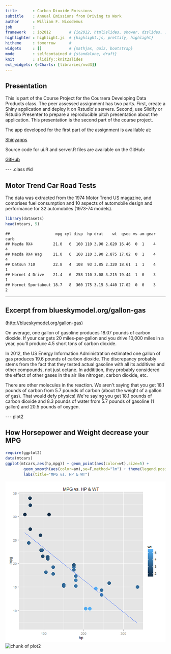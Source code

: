 ```yaml
---
title       : Carbon Dioxide Emissions
subtitle    : Annual Emissions from Driving to Work
author      : William F. Nicodemus
job         : 
framework   : io2012        # {io2012, html5slides, shower, dzslides, ...}
highlighter : highlight.js  # {highlight.js, prettify, highlight}
hitheme     : tomorrow      # 
widgets     : []            # {mathjax, quiz, bootstrap}
mode        : selfcontained # {standalone, draft}
knit        : slidify::knit2slides
ext_widgets: {rCharts: [libraries/nvd3]}
---
```


##  Presentation

This is part of the Course Project for the Coursera Developing Data Products class. The peer assessed assignment has two parts. First, create a Shiny application and deploy it on Rstudio's servers. Second, use Slidify or Rstudio Presenter to prepare a reproducible pitch presentation about the application. This presentation is the second part of the course project.

The app developed for the first part of the assignment is avalilable at:

[Shinyapps](https://billn.shinyapps.io/commute)

Source code for ui.R and server.R files are available on the GitHub:

[GitHub](https://github.com/billnic/DP_proj)

--- .class #id 

## Motor Trend Car Road Tests

The data was extracted from the 1974 Motor Trend US magazine, and comprises fuel consumption and 10 aspects of automobile design and performance for 32 automobiles (1973-74 models).


```r
library(datasets)
head(mtcars, 5)
```

```
##                    mpg cyl disp  hp drat    wt  qsec vs am gear carb
## Mazda RX4         21.0   6  160 110 3.90 2.620 16.46  0  1    4    4
## Mazda RX4 Wag     21.0   6  160 110 3.90 2.875 17.02  0  1    4    4
## Datsun 710        22.8   4  108  93 3.85 2.320 18.61  1  1    4    1
## Hornet 4 Drive    21.4   6  258 110 3.08 3.215 19.44  1  0    3    1
## Hornet Sportabout 18.7   8  360 175 3.15 3.440 17.02  0  0    3    2
```

---
## Excerpt from blueskymodel.org/gallon-gas

(http://blueskymodel.org/gallon-gas)

On average, one gallon of gasoline produces 18.07 pounds of carbon dioxide. If your car gets 20 miles-per-gallon and you drive 10,000 miles in a year, you'll produce 4.5 short tons of carbon dioxide.

In 2012, the US Energy Information Administration estimated one gallon of gas produces 19.6 pounds of carbon dioxide. The discrepancy probably stems from the fact that they tested actual gasoline with all its additives and other compounds, not just octane. In additition, they probably considered the effect of other gases in the air like nitrogen, carbon dioxide, etc.

There are other molecules in the reaction. We aren't saying that you get 18.1 pounds of carbon from 5.7 pounds of carbon (about the weight of a gallon of gas). That would defy physics! We're saying you get 18.1 pounds of carbon dioxide and 8.3 pounds of water from 5.7 pounds of gasoline (1 gallon) and 20.5 pounds of oxygen.

--- plot2

## How Horsepower and Weight decrease your MPG ##

```r
require(ggplot2)
data(mtcars)
ggplot(mtcars,aes(hp,mpg)) + geom_point(aes(color=wt),size=5) + 
        geom_smooth(aes(color=am),se=F,method="lm") + theme(legend.position = "right")+
        labs(title="MPG vs. HP & WT")
```

![plot of chunk three](assets/fig/three-1.png) 
![chunk of plot2](figure/plo2.png)
